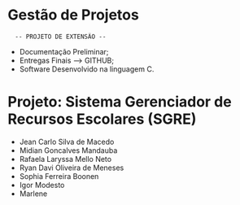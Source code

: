 # Gestão de Projetos
      -- PROJETO DE EXTENSÃO --
- Documentação Preliminar;
- Entregas Finais --> GITHUB; 
- Software Desenvolvido na linguagem C.


# Projeto: Sistema Gerenciador de Recursos Escolares (SGRE)

- Jean Carlo Silva de Macedo
- Midian Goncalves Mandauba
- Rafaela Laryssa Mello Neto
- Ryan Davi Oliveira de Meneses
- Sophia Ferreira Boonen
- Igor Modesto
- Marlene

